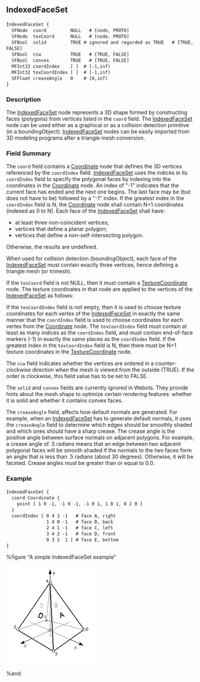 ## IndexedFaceSet

```
IndexedFaceSet {
  SFNode  coord         NULL   # [node, PROTO]
  SFNode  texCoord      NULL   # [node, PROTO]
  SFBool  solid         TRUE # ignored and regarded as TRUE   # [TRUE, FALSE]
  SFBool  ccw           TRUE   # [TRUE, FALSE]
  SFBool  convex        TRUE   # [TRUE, FALSE]
  MFInt32 coordIndex    [ ]  # [-1,inf)
  MFInt32 texCoordIndex [ ]  # [-1,inf)
  SFFloat creaseAngle   0    # [0,inf)
}
```

### Description

The [IndexedFaceSet](#indexedfaceset) node represents a 3D shape formed by constructing faces (polygons) from vertices listed in the `coord` field.
The [IndexedFaceSet](#indexedfaceset) node can be used either as a graphical or as a collision detection primitive (in a boundingObject).
[IndexedFaceSet](#indexedfaceset) nodes can be easily imported from 3D modeling programs after a triangle mesh conversion.

### Field Summary

The `coord` field contains a [Coordinate](coordinate.md) node that defines the 3D vertices referenced by the `coordIndex` field.
[IndexedFaceSet](#indexedfaceset) uses the indices in its `coordIndex` field to specify the polygonal faces by indexing into the coordinates in the [Coordinate](coordinate.md) node.
An index of "-1" indicates that the current face has ended and the next one begins.
The last face may be (but does not have to be) followed by a "-1" index.
If the greatest index in the `coordIndex` field is N, the [Coordinate](coordinate.md) node shall contain N+1 coordinates (indexed as 0 to N).
Each face of the [IndexedFaceSet](#indexedfaceset) shall have:

- at least three non-coincident vertices;
- vertices that define a planar polygon;
- vertices that define a non-self-intersecting polygon.

Otherwise, the results are undefined.

When used for collision detection (boundingObject), each face of the [IndexedFaceSet](#indexedfaceset) must contain exactly three vertices, hence defining a triangle mesh (or trimesh).

If the `texCoord` field is not NULL, then it must contain a [TextureCoordinate](texturecoordinate.md) node.
The texture coordinates in that node are applied to the vertices of the [IndexedFaceSet](#indexedfaceset) as follows:

If the `texCoordIndex` field is not empty, then it is used to choose texture coordinates for each vertex of the [IndexedFaceSet](#indexedfaceset) in exactly the same manner that the `coordIndex` field is used to choose coordinates for each vertex from the [Coordinate](coordinate.md) node.
The `texCoordIndex` field must contain at least as many indices as the `coordIndex` field, and must contain end-of-face markers (-1) in exactly the same places as the `coordIndex` field.
If the greatest index in the `texCoordIndex` field is N, then there must be N+1 texture coordinates in the [TextureCoordinate](texturecoordinate.md) node.

The `ccw` field indicates whether the vertices are ordered in a counter-clockwise direction when the mesh is viewed from the outside (TRUE).
If the order is clockwise, this field value has to be set to FALSE.

The `solid` and `convex` fields are currently ignored in Webots.
They provide hints about the mesh shape to optimize certain rendering features: whether it is solid and whether it contains convex faces.

The `creaseAngle` field, affects how default normals are generated.
For example, when an [IndexedFaceSet](#indexedfaceset) has to generate default normals, it uses the `creaseAngle` field to determine which edges should be smoothly shaded and which ones should have a sharp crease.
The crease angle is the positive angle between surface normals on adjacent polygons.
For example, a crease angle of .5 radians means that an edge between two adjacent polygonal faces will be smooth shaded if the normals to the two faces form an angle that is less than .5 radians (about 30 degrees).
Otherwise, it will be faceted.
Crease angles must be greater than or equal to 0.0.

### Example

```
IndexedFaceSet {
  coord Coordinate {
    point [ 1 0 -1, -1 0 -1, -1 0 1, 1 0 1, 0 2 0 ]
  }
  coordIndex [ 0 4 3 -1   # face A, right
               1 4 0 -1   # face B, back
               2 4 1 -1   # face C, left
               3 4 2 -1   # face D, front
               0 3 2  1 ] # face E, bottom
}
```

%figure "A simple IndexedFaceSet example"

![indexed_face_set.png](images/indexed_face_set.png)

%end
